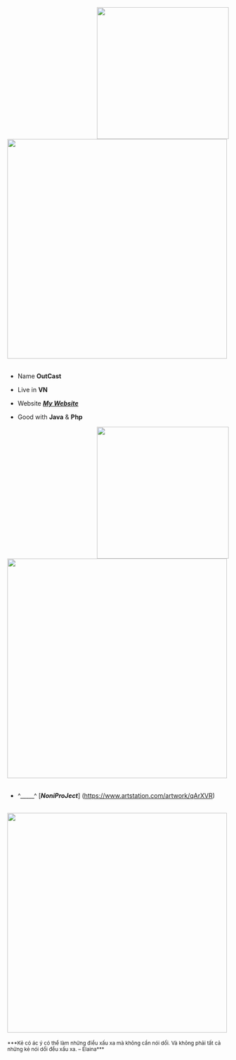 
<div>
<img src="./img/Profile-elaina.png" width="300" align="right" />
<br/>
<img src="./img/AboutMe-elaina.png" width="500" />
<br/>
<br/>
  
- Name **OutCast**

- Live in **VN**

- Website [***My Website***](https://vvaprox.com/)

- Good with **Java** & **Php**

<img src="./img/Waifu-elainaa.png" width="300" align="right" />
<br/>
<img src="./img/Repo-elaina.png" width="500" />
<br/>
<br/>
  
- ^_____^ [***NoniProJect***] (https://www.artstation.com/artwork/qArXVR)



<br/>
<img src="./img/banner-elainaa.png" width="500" /><br/>
<br/>  
<sub> ***Kẻ có ác ý có thể làm những điều xấu xa mà không cần nói dối. Và không phải tất cả những kẻ nói dối đều xấu xa. – Elaina*** </sub>
<!--
<img src="https://metrics.lecoq.io/Eilaluth?template=classic&base.header=0&base.activity=0&base.community=0&base.repositories=0&base.metadata=0&repositories=1&repositories=100&repositories.batch=100&repositories.forks=false&repositories.affiliations=owner&repositories.featured=Eilaluth%2FAyano%2CEilaluth%2FKyoko%2CEilaluth%2FKanna%2CEilaluth%2FHotaru%2CEilaluth%2FMocha&config.timezone=Asia%2FJakart"  />
-->
</div>
